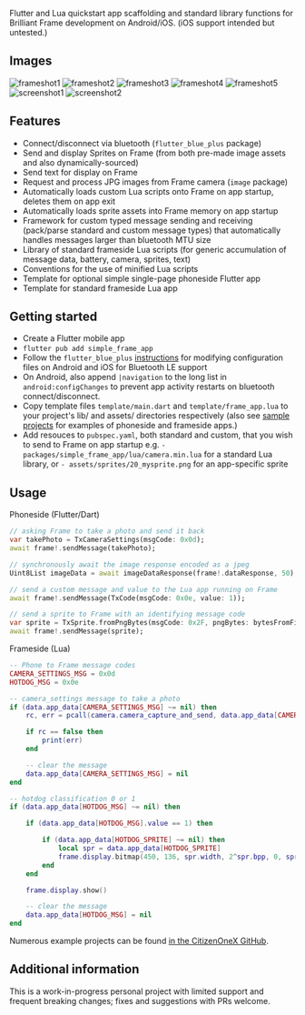 Flutter and Lua quickstart app scaffolding and standard library functions for Brilliant Frame development on Android/iOS. (iOS support intended but untested.)

## Images
![frameshot1](https://github.com/CitizenOneX/simple_frame_app/raw/main/doc/frameshot1.png)
![frameshot2](https://github.com/CitizenOneX/simple_frame_app/raw/main/doc/frameshot2.png)
![frameshot3](https://github.com/CitizenOneX/simple_frame_app/raw/main/doc/frameshot3.jpg)
![frameshot4](https://github.com/CitizenOneX/simple_frame_app/raw/main/doc/frameshot4.jpg)
![frameshot5](https://github.com/CitizenOneX/simple_frame_app/raw/main/doc/frameshot5.jpg)
![screenshot1](https://github.com/CitizenOneX/simple_frame_app/raw/main/doc/screenshot1.png)
![screenshot2](https://github.com/CitizenOneX/simple_frame_app/raw/main/doc/screenshot2.png)

## Features

* Connect/disconnect via bluetooth (`flutter_blue_plus` package)
* Send and display Sprites on Frame (from both pre-made image assets and also dynamically-sourced)
* Send text for display on Frame
* Request and process JPG images from Frame camera (`image` package)
* Automatically loads custom Lua scripts onto Frame on app startup, deletes them on app exit
* Automatically loads sprite assets into Frame memory on app startup
* Framework for custom typed message sending and receiving (pack/parse standard and custom message types) that automatically handles messages larger than bluetooth MTU size
* Library of standard frameside Lua scripts (for generic accumulation of message data, battery, camera, sprites, text)
* Conventions for the use of minified Lua scripts
* Template for optional simple single-page phoneside Flutter app
* Template for standard frameside Lua app

## Getting started

* Create a Flutter mobile app
* `flutter pub add simple_frame_app`
* Follow the `flutter_blue_plus` [instructions](https://pub.dev/packages/flutter_blue_plus#getting-started) for modifying configuration files on Android and iOS for Bluetooth LE support
* On Android, also append `|navigation` to the long list in `android:configChanges` to prevent app activity restarts on bluetooth connect/disconnect.
* Copy template files `template/main.dart` and `template/frame_app.lua` to your project's lib/ and assets/ directories respectively (also see [sample projects](https://github.com/CitizenOneX?tab=repositories) for examples of phoneside and frameside apps.)
* Add resouces to `pubspec.yaml`, both standard and custom, that you wish to send to Frame on app startup e.g. `- packages/simple_frame_app/lua/camera.min.lua` for a standard Lua library, or `- assets/sprites/20_mysprite.png` for an app-specific sprite

## Usage

Phoneside (Flutter/Dart)

```dart
// asking Frame to take a photo and send it back
var takePhoto = TxCameraSettings(msgCode: 0x0d);
await frame!.sendMessage(takePhoto);

// synchronously await the image response encoded as a jpeg
Uint8List imageData = await imageDataResponse(frame!.dataResponse, 50).first;

// send a custom message and value to the Lua app running on Frame
await frame!.sendMessage(TxCode(msgCode: 0x0e, value: 1));

// send a sprite to Frame with an identifying message code
var sprite = TxSprite.fromPngBytes(msgCode: 0x2F, pngBytes: bytesFromFileOrWeb);
await frame!.sendMessage(sprite);
```

Frameside (Lua)
```lua
-- Phone to Frame message codes
CAMERA_SETTINGS_MSG = 0x0d
HOTDOG_MSG = 0x0e

-- camera_settings message to take a photo
if (data.app_data[CAMERA_SETTINGS_MSG] ~= nil) then
    rc, err = pcall(camera.camera_capture_and_send, data.app_data[CAMERA_SETTINGS_MSG])

    if rc == false then
        print(err)
    end

    -- clear the message
    data.app_data[CAMERA_SETTINGS_MSG] = nil
end

-- hotdog classification 0 or 1
if (data.app_data[HOTDOG_MSG] ~= nil) then

    if (data.app_data[HOTDOG_MSG].value == 1) then

        if (data.app_data[HOTDOG_SPRITE] ~= nil) then
            local spr = data.app_data[HOTDOG_SPRITE]
            frame.display.bitmap(450, 136, spr.width, 2^spr.bpp, 0, spr.pixel_data)
        end
    end

    frame.display.show()

    -- clear the message
    data.app_data[HOTDOG_MSG] = nil
end
```

Numerous example projects can be found [in the CitizenOneX GitHub](https://github.com/CitizenOneX?tab=repositories).

## Additional information

This is a work-in-progress personal project with limited support and frequent breaking changes; fixes and suggestions with PRs welcome.
